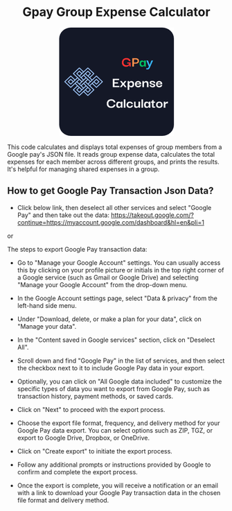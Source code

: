 <div align="center">
<h1>Gpay Group Expense Calculator</h1>
<p align="center">

<a  href="https://github.com/Arvinth-Krishna/gpay_group_expense_calculator" ><img  width="265" height="250" alt="Reco PC Server" title="Google Pay Expense Calculator" src="https://github.com/Arvinth-Krishna/gpay_group_expense_calculator/blob/main/GPay%20Expense%20Calculator.png"></a>

</p>
 </div align="center">
  
 This code calculates and displays total expenses of group members from a Google pay's JSON file. It reads group expense data, calculates the total expenses for each member across different groups, and prints the results. It's helpful for managing shared expenses in a group.

## How to get Google Pay Transaction Json Data?

* Click below link, then deselect all other services and select "Google Pay" and then take out the data:
https://takeout.google.com/?continue=https://myaccount.google.com/dashboard&hl=en&pli=1

or
  
The steps to export Google Pay transaction data:

  * Go to "Manage your Google Account" settings. You can usually access this by clicking on your profile picture or initials in the top right corner of a Google service (such as Gmail or Google Drive) and selecting "Manage your Google Account" from the drop-down menu.

  * In the Google Account settings page, select "Data & privacy" from the left-hand side menu.

  * Under "Download, delete, or make a plan for your data", click on "Manage your data".

  * In the "Content saved in Google services" section, click on "Deselect All".

  * Scroll down and find "Google Pay" in the list of services, and then select the checkbox next to it to include Google Pay data in your export.

  * Optionally, you can click on "All Google data included" to customize the specific types of data you want to export from Google Pay, such as transaction history, payment methods, or saved cards.

  * Click on "Next" to proceed with the export process.

  * Choose the export file format, frequency, and delivery method for your Google Pay data export. You can select options such as ZIP, TGZ, or export to Google Drive, Dropbox, or OneDrive.

  * Click on "Create export" to initiate the export process.

  * Follow any additional prompts or instructions provided by Google to confirm and complete the export process.

  * Once the export is complete, you will receive a notification or an email with a link to download your Google Pay transaction data in the chosen file format and delivery method.
